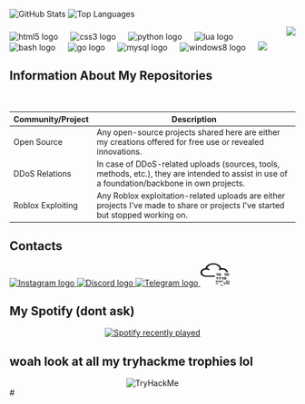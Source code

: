 ![GitHub Stats](https://github-readme-stats.vercel.app/api?username=ItsEcstasy&show_icons=true&include_all_commits=true&count_private=true&theme=dracula&locale=en&hide_border=false)
![Top Languages](https://github-readme-stats.vercel.app/api/top-langs?username=ItsEcstasy&layout=compact&card_width=320&langs_count=5&theme=dracula&hide_border=false)

<img align="right" height="150" src="https://avatars.githubusercontent.com/u/59181303?v=4"  />

###

<div align="left">
  <img src="https://cdn.jsdelivr.net/gh/devicons/devicon/icons/html5/html5-original.svg" height="50" alt="html5 logo"  />
  <img width="14" />
  <img src="https://cdn.jsdelivr.net/gh/devicons/devicon/icons/css3/css3-original.svg" height="50" alt="css3 logo"  />
  <img width="14" />
  <img src="https://cdn.jsdelivr.net/gh/devicons/devicon/icons/python/python-original.svg" height="50" alt="python logo"  />
  <img width="14" />
  <img src="https://cdn.jsdelivr.net/gh/devicons/devicon/icons/lua/lua-original.svg" height="50" alt="lua logo"  />
  <img width="14" />
  <img src="https://cdn.jsdelivr.net/gh/devicons/devicon/icons/bash/bash-original.svg" height="50" alt="bash logo"  />
  <img width="14" />
  <img src="https://cdn.simpleicons.org/go/00ADD8" height="50" alt="go logo"  />
  <img width="14" />
  <img src="https://cdn.jsdelivr.net/gh/devicons/devicon/icons/mysql/mysql-original.svg" height="50" alt="mysql logo"  />
  <img width="14" />
  <img src="https://cdn.jsdelivr.net/gh/devicons/devicon/icons/windows8/windows8-original.svg" height="50" alt="windows8 logo"  />
  <img width="14" />
  <img src="https://icons.iconarchive.com/icons/icons8/windows-8/512/Systems-Mac-Os-icon.png" height="50"  />
  <img width="14" />

  
</div>

## Information About My Repositories
| Community/Project     | Description                                                 |
|-----------------------|-------------------------------------------------------------|
| Open Source           | Any open-source projects shared here are either my creations offered for free use or revealed innovations. |
| DDoS Relations        | In case of DDoS-related uploads (sources, tools, methods, etc.), they are intended to assist in use of a foundation/backbone in own projects. |
| Roblox Exploiting     | Any Roblox exploitation-related uploads are either projects I've made to share or projects I've started but stopped working on. |

## Contacts

<div align="left">
  <a href="https://www.instagram.com/vanityvillian/" target="_blank">
    <img src="https://img.shields.io/static/v1?message=Instagram&logo=instagram&label=&color=E4405F&logoColor=white&labelColor=&style=for-the-badge" height="35" alt="Instagram logo" />
  </a>
  <a href="https://discordapp.com/users/itsjusnix/" target="_blank">
    <img src="https://img.shields.io/static/v1?message=Discord&logo=discord&label=&color=7289DA&logoColor=white&labelColor=&style=for-the-badge" height="35" alt="Discord logo" />
  </a>
  <a href="https://t.me/itsjusnix/" target="_blank">
    <img src="https://raw.githubusercontent.com/maurodesouza/profile-readme-generator/master/src/assets/icons/social/telegram/default.svg" width="52" height="40" alt="Telegram logo" />
  </a>
  <a href="https://tryhackme.com/p/ItsJusNix" target="_blank">
    <img src="https://raw.githubusercontent.com/maurodesouza/profile-readme-generator/master/src/assets/icons/social/tryhackme/default.svg" width="52" height="40" alt="TryHackMe logo" />
  </a>
</div>


## My Spotify (dont ask)
<div align="center">
  <a href="https://open.spotify.com/user/314itj52g6erekdoearbuq4djrwq">
    <img src="https://spotify-recently-played-readme.vercel.app/api?user=314itj52g6erekdoearbuq4djrwq&count=5&unique=true" alt="Spotify recently played"  />
  </a>
</div>

## woah look at all my tryhackme trophies lol
<div align="center">
<img src="https://tryhackme-badges.s3.amazonaws.com/ItsJusNix.png" alt="TryHackMe">
  </a>
</div>
#
